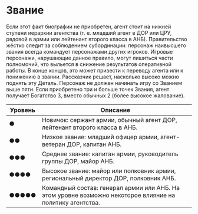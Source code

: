 # Звание

Если этот факт биографии не приобретен, агент стоит на нижней ступени иерархии агентства (т. е. младший агент в ДОР или ЦРУ, рядовой в армии или лейтенант второго класса в АНБ). Правительство жёстко следит за соблюдением субординации: персонаж наивысшего звания всегда командует персонажами других игроков. Игровые персонажи, нарушающие данное правило, могут лишиться части полномочий, что выльется в снижение результатов оперативной работы. В конце концов, это может привести к переводу агента или к понижению в звании. Рассказчик решает, насколько высоко можно поднять эту Деталь. Персонаж не должен начинать игру со Званием выше пяти. Если приобретено три и больше точек Звания, агент получает Богатство 3, вместо обычных 2 (более высокое жалование).

| Уровень | Описание                                                                                                  |
| ------- | --------------------------------------------------------------------------------------------------------- |
| ●       | Новичок: cержант армии, обычный агент ДОР, лейтенант второго класса в АНБ.                                |
| ●●      | Низкое звание: младший офицер армии, агент-ветеран ДОР, капитан АНБ.                                      |
| ●●●     | Среднее звание: капитан армии, руководитель группы ДОР, майор АНБ.                                        |
| ●●●●    | Высокое звание: майор или полковник армии, региональный директор ДОР, полковник АНБ.                      |
| ●●●●●   | Командный состав: генерал армии или АНБ. На этом уровне возможно некоторое влияние на политику агентства. | 